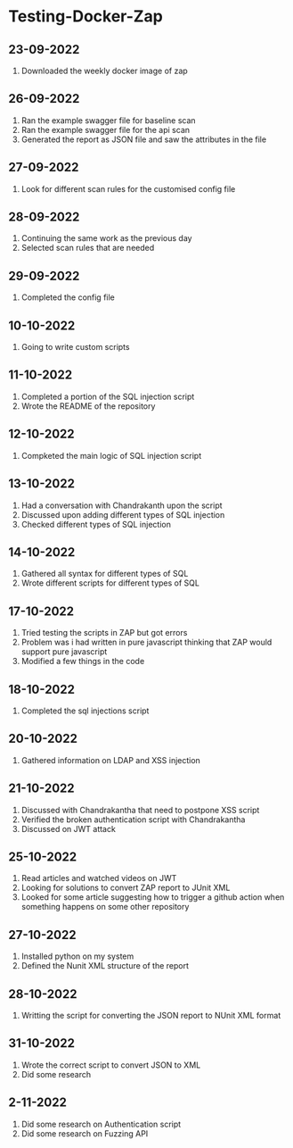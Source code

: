 # Testing-Docker-Zap

## 23-09-2022
<ol>
<li>Downloaded the weekly docker image of zap</li>
</ol>

## 26-09-2022
<ol>
<li>Ran the example swagger file for baseline scan</li>
<li>Ran the example swagger file for the api scan </li>
<li>Generated the report as JSON file and saw the attributes in the file</li>
</ol>

## 27-09-2022
<ol>
<li>Look for different scan rules for the customised config file</li>
</ol>

## 28-09-2022
<ol>
<li>Continuing the same work as the previous day</li>
<li>Selected scan rules that are needed</li>
</ol>

## 29-09-2022
<ol>
<li>Completed the config file</li>
</ol>

## 10-10-2022
<ol>
<li>Going to write custom scripts</li>
</ol>

## 11-10-2022
<ol>
<li>Completed a portion of the SQL injection script</li>
<li>Wrote the README of the repository</li>
</ol>

## 12-10-2022
<ol>
<li>Compketed the main logic of SQL injection script</li>
</ol>

## 13-10-2022
<ol>
<li>Had a conversation with Chandrakanth upon the script</li>
<li>Discussed upon adding different types of SQL injection</li>
<li>Checked different types of SQL injection</li>
</ol>

## 14-10-2022
<ol>
<li>Gathered all syntax for different types of SQL</li>
<li>Wrote different scripts for different types of SQL</li>
</ol>

## 17-10-2022
<ol>
<li>Tried testing the scripts in ZAP but got errors</li>
<li>Problem was i had written in pure javascript thinking that ZAP would support pure javascript</li>
<li>Modified a few things in the code</li>
</ol>

## 18-10-2022
<ol>
<li>Completed the sql injections script</li>
</ol>

## 20-10-2022
<ol>
<li>Gathered information on LDAP and XSS injection</li>
</ol>

## 21-10-2022
<ol>
<li>Discussed with Chandrakantha that need to postpone XSS script</li>
<li>Verified the broken authentication script with Chandrakantha</li>
<li>Discussed on JWT attack</li>
</ol>

## 25-10-2022
<ol>
<li>Read articles and watched videos on JWT</li>
<li>Looking for solutions to convert ZAP report to JUnit XML</li>
<li>Looked for some article suggesting how to trigger a github action when something happens on some other repository</li>
</ol>

## 27-10-2022
<ol>
<li>Installed python on my system</li>
<li>Defined the Nunit XML structure of the report</li>
</ol>

## 28-10-2022
<ol>
<li>Writting the script for converting the JSON report to NUnit XML format</li>
</ol>

## 31-10-2022
<ol>
<li>Wrote the correct script to convert JSON to XML</li>
<li>Did some research</li>
</ol>

## 2-11-2022
<ol>
<li>Did some research on Authentication script</li>
<li>Did some research on Fuzzing API</li>
</ol>